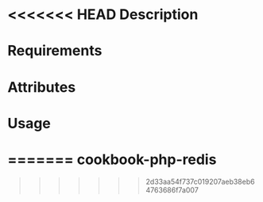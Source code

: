 <<<<<<< HEAD
Description
===========

Requirements
============

Attributes
==========

Usage
=====

=======
cookbook-php-redis
==================
>>>>>>> 2d33aa54f737c019207aeb38eb64763686f7a007
